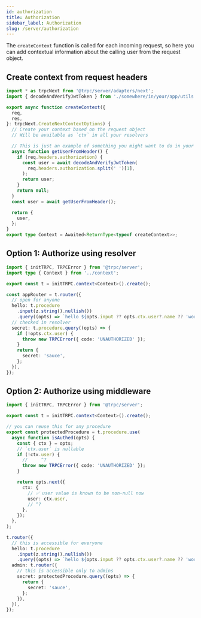 ```yaml
---
id: authorization
title: Authorization
sidebar_label: Authorization
slug: /server/authorization
---
```


The `createContext` function is called for each incoming request, so here you can add contextual information about the calling user from the request object.

## Create context from request headers

```ts title='server/context.ts'
import * as trpcNext from '@trpc/server/adapters/next';
import { decodeAndVerifyJwtToken } from './somewhere/in/your/app/utils';

export async function createContext({
  req,
  res,
}: trpcNext.CreateNextContextOptions) {
  // Create your context based on the request object
  // Will be available as `ctx` in all your resolvers

  // This is just an example of something you might want to do in your ctx fn
  async function getUserFromHeader() {
    if (req.headers.authorization) {
      const user = await decodeAndVerifyJwtToken(
        req.headers.authorization.split(' ')[1],
      );
      return user;
    }
    return null;
  }
  const user = await getUserFromHeader();

  return {
    user,
  };
}
export type Context = Awaited<ReturnType<typeof createContext>>;
```

## Option 1: Authorize using resolver

```ts title='server/routers/_app.ts'
import { initTRPC, TRPCError } from '@trpc/server';
import type { Context } from '../context';

export const t = initTRPC.context<Context>().create();

const appRouter = t.router({
  // open for anyone
  hello: t.procedure
    .input(z.string().nullish())
    .query((opts) => `hello ${opts.input ?? opts.ctx.user?.name ?? 'world'}`),
  // checked in resolver
  secret: t.procedure.query((opts) => {
    if (!opts.ctx.user) {
      throw new TRPCError({ code: 'UNAUTHORIZED' });
    }
    return {
      secret: 'sauce',
    };
  }),
});
```

## Option 2: Authorize using middleware

```ts title='server/routers/_app.ts'
import { initTRPC, TRPCError } from '@trpc/server';

export const t = initTRPC.context<Context>().create();

// you can reuse this for any procedure
export const protectedProcedure = t.procedure.use(
  async function isAuthed(opts) {
    const { ctx } = opts;
    // `ctx.user` is nullable
    if (!ctx.user) {
      //     ^?
      throw new TRPCError({ code: 'UNAUTHORIZED' });
    }

    return opts.next({
      ctx: {
        // ✅ user value is known to be non-null now
        user: ctx.user,
        // ^?
      },
    });
  },
);

t.router({
  // this is accessible for everyone
  hello: t.procedure
    .input(z.string().nullish())
    .query((opts) => `hello ${opts.input ?? opts.ctx.user?.name ?? 'world'}`),
  admin: t.router({
    // this is accessible only to admins
    secret: protectedProcedure.query((opts) => {
      return {
        secret: 'sauce',
      };
    }),
  }),
});
```
